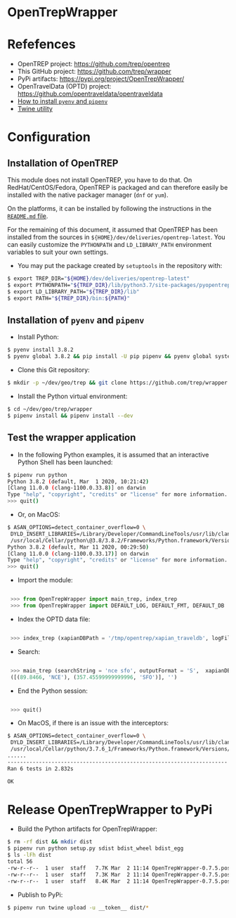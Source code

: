 OpenTrepWrapper
===============

# Refefences
* OpenTREP project: https://github.com/trep/opentrep
* This GitHub project: https://github.com/trep/wrapper
* PyPi artifacts: https://pypi.org/project/OpenTrepWrapper/
* OpenTravelData (OPTD) project: https://github.com/opentraveldata/opentraveldata
* [How to install `pyenv` and `pipenv`](https://github.com/machine-learning-helpers/induction-python/tree/master/installation/virtual-env)
* [Twine utility](https://github.com/pypa/twine)

# Configuration

## Installation of OpenTREP
This module does not install OpenTREP, you have to do that.
On RedHat/CentOS/Fedora, OpenTREP is packaged and can therefore easily
be installed with the native packager manager (`dnf` or `yum`).

On the platforms, it can be installed by following the instructions
in the [`README.md` file](https://github.com/trep/opentrep/tree/master/README.md).

For the remaining of this document, it assumed that OpenTREP has been
installed from the sources in `${HOME}/dev/deliveries/opentrep-latest`.
You can easily customize the `PYTHONPATH` and `LD_LIBRARY_PATH`
environment variables to suit your own settings.

* You may put the package created by `setuptools` in the repository with:
```bash
$ export TREP_DIR="${HOME}/dev/deliveries/opentrep-latest"
$ export PYTHONPATH="${TREP_DIR}/lib/python3.7/site-packages/pyopentrep:${TREP_DIR}/lib"
$ export LD_LIBRARY_PATH="${TREP_DIR}/lib"
$ export PATH="${TREP_DIR}/bin:${PATH}"
```

## Installation of `pyenv` and `pipenv`
* Install Python:
```bash
$ pyenv install 3.8.2
$ pyenv global 3.8.2 && pip install -U pip pipenv && pyenv global system
```

* Clone this Git repository:
```bash
$ mkdir -p ~/dev/geo/trep && git clone https://github.com/trep/wrapper.git ~/dev/geo/trep/wrapper
```

* Install the Python virtual environment:
```bash
$ cd ~/dev/geo/trep/wrapper
$ pipenv install && pipenv install --dev
```

## Test the wrapper application
* In the following Python examples, it is assumed that an interactive
  Python Shell has been launched:
```bash
$ pipenv run python
Python 3.8.2 (default, Mar  1 2020, 10:21:42) 
[Clang 11.0.0 (clang-1100.0.33.8)] on darwin
Type "help", "copyright", "credits" or "license" for more information.
>>> quit()
```

* Or, on MacOS:
```bash
$ ASAN_OPTIONS=detect_container_overflow=0 \
 DYLD_INSERT_LIBRARIES=/Library/Developer/CommandLineTools/usr/lib/clang/11.0.0/lib/darwin/libclang_rt.asan_osx_dynamic.dylib \
 /usr/local/Cellar/python\@3.8/3.8.2/Frameworks/Python.framework/Versions/3.8/Resources/Python.app/Contents/MacOS/Python
Python 3.8.2 (default, Mar 11 2020, 00:29:50) 
[Clang 11.0.0 (clang-1100.0.33.17)] on darwin
Type "help", "copyright", "credits" or "license" for more information.
>>> quit()
```

* Import the module:
```python

 >>> from OpenTrepWrapper import main_trep, index_trep
 >>> from OpenTrepWrapper import DEFAULT_LOG, DEFAULT_FMT, DEFAULT_DB

```

* Index the OPTD data file:
```python

 >>> index_trep (xapianDBPath = '/tmp/opentrep/xapian_traveldb', logFilePath = '/tmp/opentrep/opeentrep-indexer.log', verbose = False)

```

* Search:
```python

 >>> main_trep (searchString = 'nce sfo', outputFormat = 'S',  xapianDBPath = '/tmp/opentrep/xapian_traveldb',  logFilePath = '/tmp/opentrep/opeentrep-searcher.log',  verbose = False)
 ([(89.8466, 'NCE'), (357.45599999999996, 'SFO')], '')

```

* End the Python session:
```python

 >>> quit()

```

* On MacOS, if there is an issue with the interceptors:
```bash
$ ASAN_OPTIONS=detect_container_overflow=0 \
 DYLD_INSERT_LIBRARIES=/Library/Developer/CommandLineTools/usr/lib/clang/11.0.0/lib/darwin/libclang_rt.asan_osx_dynamic.dylib \
 /usr/local/Cellar/python/3.7.6_1/Frameworks/Python.framework/Versions/3.7/Resources/Python.app/Contents/MacOS/Python test.py
......
----------------------------------------------------------------------
Ran 6 tests in 2.832s

OK
```

# Release OpenTrepWrapper to PyPi
* Build the Python artifacts for OpenTrepWrapper:
```bash
$ rm -rf dist && mkdir dist
$ pipenv run python setup.py sdist bdist_wheel bdist_egg
$ ls -lFh dist
total 56
-rw-r--r--  1 user  staff   7.7K Mar  2 11:14 OpenTrepWrapper-0.7.5.post1-py3-none-any.whl
-rw-r--r--  1 user  staff   7.3K Mar  2 11:14 OpenTrepWrapper-0.7.5.post1-py3.8.egg
-rw-r--r--  1 user  staff   8.4K Mar  2 11:14 OpenTrepWrapper-0.7.5.post1.tar.gz
```

* Publish to PyPi:
```bash
$ pipenv run twine upload -u __token__ dist/*
```



